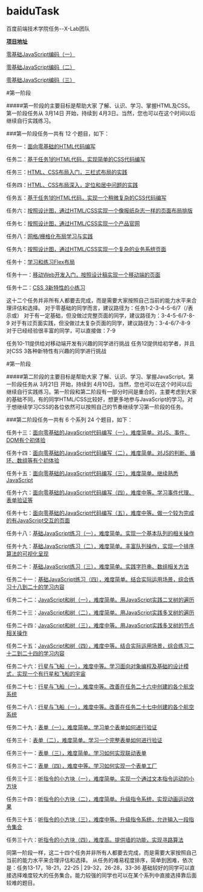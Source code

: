 # baiduTask

百度前端技术学院任务--X-Lab团队

[**项目地址**](https://github.com/wadeDra/baiduTask)

[零基础JavaScript编码（一）](https://github.com/wadeDra/baiduTask/blob/master/02-js/task13/index.html)

[零基础JavaScript编码（二）](https://github.com/wadeDra/baiduTask/blob/master/02-js/task14/index.html)

[零基础JavaScript编码（三）](https://github.com/wadeDra/baiduTask/blob/master/02-js/task15/index.html)



#第一阶段

#####第一阶段的主要目标是帮助大家 了解、认识、学习、掌握HTML及CSS。第一阶段任务从 3月14日 开始，持续到 4月3日。当然，您也可以在这个时间以后继续自行实践练习。

###第一阶段任务一共有 12 个题目，如下：

任务一：[面向零基础的HTML代码编写](http://ife.baidu.com/task/detail?taskId=1)

任务二：[基于任务1的HTML代码，实现简单的CSS代码编写](http://ife.baidu.com/task/detail?taskId=2)

任务三：[HTML、CSS布局入门，三栏式布局的实践](http://ife.baidu.com/task/detail?taskId=3)

任务四：[HTML、CSS布局深入，定位和居中问题的实践](http://ife.baidu.com/task/detail?taskId=4)

任务五：[基于任务1的HTML代码，实现一个稍微复杂的CSS代码编写](http://ife.baidu.com/task/detail?taskId=5)

任务六：[按照设计图，通过HTML/CSS实现一个像报纸杂志一样的页面布局排版](http://ife.baidu.com/task/detail?taskId=6)

任务七：[按照设计图，通过HTML/CSS实现一个产品官网](http://ife.baidu.com/task/detail?taskId=7)

任务八：[网格/栅格化布局学习与实践](http://ife.baidu.com/task/detail?taskId=8)

任务九：[按照设计图，通过HTML/CSS实现一个复杂的业务系统页面](http://ife.baidu.com/task/detail?taskId=9)

任务十：[学习和练习Flex布局](http://ife.baidu.com/task/detail?taskId=10)

任务十一：[移动Web开发入门，按照设计稿实现一个移动端的页面](http://ife.baidu.com/task/detail?taskId=11)

任务十二：[CSS 3新特性的小练习](http://ife.baidu.com/task/detail?taskId=12)

这十二个任务并非所有人都要去完成，而是需要大家按照自己当前的能力水平来合理评估和选择。
对于零基础的同学而言，建议路径为：任务1-2-3-4-5-6/7（/表示或）
对于有一定基础，但没做过完整页面的同学，建议路径为：3-4-5-6/7-8-9
对于有过页面实践，但没做过太复杂页面的同学，建议路径为：3-4-6/7-8-9
对于已经经验很丰富的同学，可以直接做：7-9

任务10-11提供给对移动端开发有兴趣的同学进行挑战
任务12提供给初学者，并且对CSS 3各种新特性有兴趣的同学进行挑战

#第一阶段

#####第二阶段的主要目标是帮助大家 了解、认识、学习、掌握JavaScript。第一阶段任务从 3月21日 开始，持续到 4月10日。当然，您也可以在这个时间以后继续自行实践练习。第一阶段和第二阶段有一部分时间是重合的，主要考虑到大家的基础不同，有的同学HTML/CSS比较好，想更多地参与JavaScript的学习。对于想继续学习CSS的各位依然可以按照自己的节奏继续学习第一阶段的任务。

###第二阶段任务一共有 6 个系列 24 个题目，如下：

任务十三：[面向零基础的JavaScript代码编写（一），难度简单。对JS、事件、DOM有个初体验](http://ife.baidu.com/task/detail?taskId=13)

任务十四：[面向零基础的JavaScript代码编写（二），难度简单。对JS的判断、循环、数组等有个初体验](http://ife.baidu.com/task/detail?taskId=14)

任务十五：[面向零基础的JavaScript代码编写（三），难度简单。继续熟悉JavaScript](http://ife.baidu.com/task/detail?taskId=15)

任务十六：[面向零基础的JavaScript代码编写（四），难度中等。学习事件代理、表单验证等](http://ife.baidu.com/task/detail?taskId=16)

任务十七：[面向零基础的JavaScript代码编写（五），难度中等。做一个较为完成的有JavaScript交互的页面](http://ife.baidu.com/task/detail?taskId=17)

任务十八：[基础JavaScript练习（一），难度简单。实现一个基本队列的相关操作](http://ife.baidu.com/task/detail?taskId=18)

任务十九：[基础JavaScript练习（二），难度简单。丰富队列操作，实现一个排序算法的可视化呈现](http://ife.baidu.com/task/detail?taskId=19)

任务二十：[基础JavaScript练习（三），难度简单。实践字符串、数组相关方法](http://ife.baidu.com/task/detail?taskId=20)

任务二十一：[基础JavaScript练习（四），难度简单。结合实际运用场景，综合练习十八到二十的学习内容](http://ife.baidu.com/task/detail?taskId=21)

任务二十二：[JavaScript和树（一），难度简单。用JavaScript实践二叉树的遍历](http://ife.baidu.com/task/detail?taskId=22)

任务二十三：[JavaScript和树（二），难度简单。用JavaScript实践多叉树的遍历](http://ife.baidu.com/task/detail?taskId=23)

任务二十四：[JavaScript和树（三），难度中等。用JavaScript实践多叉树的节点相关操作](http://ife.baidu.com/task/detail?taskId=24)

任务二十五：[JavaScript和树（四），难度中等。结合实际运用场景，综合练习二十二到二十四的学习内容](http://ife.baidu.com/task/detail?taskId=25)

任务二十六：[行星与飞船（一），难度中等。学习面向对象编程及基础的设计模式，实现一个有行星和飞船的宇宙](http://ife.baidu.com/task/detail?taskId=26)

任务二十七：[行星与飞船（一），难度中等。改善在任务二十六中创建的各个航空系统](http://ife.baidu.com/task/detail?taskId=27)

任务二十八：[行星与飞船（一），难度中等。改善在任务二十七中创建的各个航空系统](http://ife.baidu.com/task/detail?taskId=28)

任务二十九：[表单（一），难度简单。学习单个表单如何进行验证](http://ife.baidu.com/task/detail?taskId=29)

任务三十：[表单（二），难度简单。学习一个完整表单如何进行验证](http://ife.baidu.com/task/detail?taskId=30)

任务三十一：[表单（三），难度简单。学习如何实现联动表单](http://ife.baidu.com/task/detail?taskId=31)

任务三十二：[表单（四），难度中等。学习如何实现一个表单工厂](http://ife.baidu.com/task/detail?taskId=32)

任务三十三：[听指令的小方块（一），难度简单。实现一个通过文本指令运动的小方块](http://ife.baidu.com/task/detail?taskId=33)

任务三十四：[听指令的小方块（二），难度简单。升级指令系统，实现动画运动效果](http://ife.baidu.com/task/detail?taskId=34)

任务三十五：[听指令的小方块（三），难度中等。升级指令系统，允许输入一段指令集合](http://ife.baidu.com/task/detail?taskId=35)

任务三十六：[听指令的小方块（四），难度高。提供墙的功能，实现寻路算法](http://ife.baidu.com/task/detail?taskId=36)


同第一阶段一样，这二十四个任务并非所有人都要去完成，而是需要大家按照自己当前的能力水平来合理评估和选择。
从任务的难易程度排序，简单到困难，依次是：任务13-17，18-21，22-25 | 29-32，26-28，33-36
基础较好的同学可以直接选择难度较大的任务集合。能力较强的同学也可以在某个系列中直接选择靠后面较难的题目。